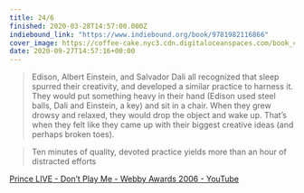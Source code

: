 ```yaml
---
title: 24/6
finished: 2020-03-28T14:57:00.000Z
indiebound_link: "https://www.indiebound.org/book/9781982116866"
cover_image: https://coffee-cake.nyc3.cdn.digitaloceanspaces.com/book_covers/2020/9781982116866.webp
date: 2020-09-27T14:57:16+00:00
---
```

> Edison, Albert Einstein, and Salvador Dali all recognized that sleep spurred their creativity, and developed a similar practice to harness it. They would put something heavy in their hand (Edison used steel balls, Dali and Einstein, a key) and sit in a chair. When they grew drowsy and relaxed, they would drop the object and wake up. That’s when they felt like they came up with their biggest creative ideas (and perhaps broken toes).

> Ten minutes of quality, devoted practice yields more than an hour of distracted efforts

[Prince LIVE - Don’t Play Me - Webby Awards 2006 - YouTube](https://www.youtube.com/watch?v=AM0ZixzDto4)
